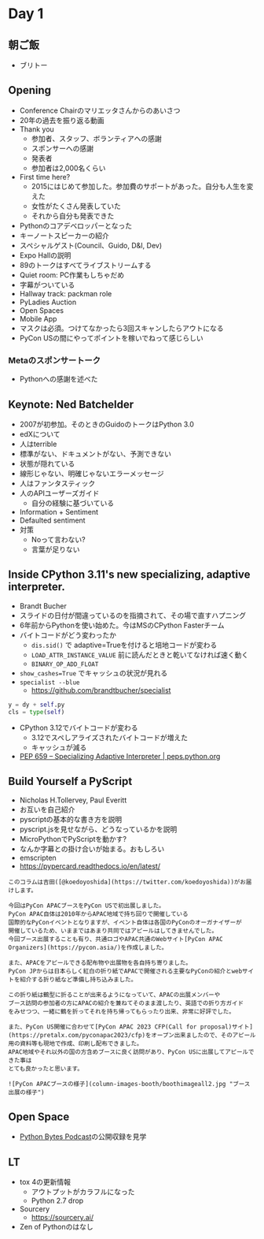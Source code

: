 # Day 1

## 朝ご飯

* ブリトー

## Opening

* Conference Chairのマリエッタさんからのあいさつ
* 20年の過去を振り返る動画
* Thank you
  * 参加者、スタッフ、ボランティアへの感謝
  * スポンサーへの感謝
  * 発表者
  * 参加者は2,000名くらい
* First time here?
  * 2015にはじめて参加した。参加費のサポートがあった。自分も人生を変えた
  * 女性がたくさん発表していた
  * それから自分も発表できた
* Pythonのコアデベロッパーとなった
* キーノートスピーカーの紹介
* スペシャルゲスト(Council、Guido, D&I, Dev)
* Expo Hallの説明
* 89のトークはすべてライブストリームする
* Quiet room: PC作業もしちゃだめ
* 字幕がついている
* Hallway track: packman role
* PyLadies Auction
* Open Spaces
* Mobile App
* マスクは必須。つけてなかったら3回スキャンしたらアウトになる
* PyCon USの間にやってポイントを稼いでねって感じらしい

### Metaのスポンサートーク

* Pythonへの感謝を述べた

## Keynote: Ned Batchelder

* 2007が初参加。そのときのGuidoのトークはPython 3.0
* edXについて
* 人はterrible
* 標準がない、ドキュメントがない、予測できない
* 状態が隠れている
* 線形じゃない、明確じゃないエラーメッセージ
* 人はファンタスティック
* 人のAPIユーザーズガイド
  * 自分の経験に基づいている
* Information + Sentiment
* Defaulted sentiment
* 対策
  * Noって言わない?
  * 言葉が足りない
  
  
## Inside CPython 3.11's new specializing, adaptive interpreter.

* Brandt Bucher
* スライドの日付が間違っているのを指摘されて、その場で直すハプニング
* 6年前からPythonを使い始めた。今はMSのCPython Fasterチーム
* バイトコードがどう変わったか
  * `dis.sid()` で adaptive=Trueを付けると培地コードが変わる
  * `LOAD_ATTR_INSTANCE_VALUE` 前に読んだときと乾いてなければ速く動く
  * `BINARY_OP_ADD_FLOAT`
* `show_cashes=True` でキャッシュの状況が見れる
* `specialist --blue`
  * https://github.com/brandtbucher/specialist

```python
y = dy + self.py
cls = type(self)
```

* CPython 3.12でバイトコードが変わる
  * 3.12でスペしアライズされたバイトコードが増えた
  * キャッシュが減る
* [PEP 659 – Specializing Adaptive Interpreter | peps.python.org](https://peps.python.org/pep-0659/)

## Build Yourself a PyScript

* Nicholas H.Tollervey, Paul Everitt
* お互いを自己紹介
* pyscriptの基本的な書き方を説明
* pyscript.jsを見せながら、どうなっているかを説明
* MicroPythonでPyScriptを動かす?
* なんか字幕との掛け合いが始まる。おもしろい
* emscripten
 * https://pypercard.readthedocs.io/en/latest/

```{admonition} PyCon APACブース
このコラムは吉田([@koedoyoshida](https://twitter.com/koedoyoshida))がお届けします。

今回はPyCon APACブースをPyCon USで初出展しました。
PyCon APAC自体は2010年からAPAC地域で持ち回りで開催している
国際的なPyConイベントとなりますが、イベント自体は各国のPyConのオーガナイザーが
開催しているため、いままではあまり共同ではアピールはしてきませんでした。
今回ブース出展することも有り、共通ロゴやAPAC共通のWebサイト[PyCon APAC Organizers](https://pycon.asia/)を作成しました。

また、APACをアピールできる配布物や出展物を各自持ち寄りました。
PyCon JPからは日本らしく紅白の折り紙でAPACで開催される主要なPyConの紹介とwebサイトを紹介する折り紙など準備し持ち込みました。

この折り紙は鶴型に折ることが出来るようになっていて、APACの出展メンバーや
ブース訪問の参加者の方にAPACの紹介を兼ねてそのまま渡したり、英語での折り方ガイド
をみせつつ、一緒に鶴を折ってそれを持ち帰ってもらったり出来、非常に好評でした。

また、PyCon US開催に合わせて[PyCon APAC 2023 CFP(Call for proposal)サイト](https://pretalx.com/pyconapac2023/cfp)をオープン出来ましたので、そのアピール用の資料等も現地で作成、印刷し配布できました。
APAC地域やそれ以外の国の方含めブースに良く訪問があり、PyCon USに出展してアピールできた事は
とても良かったと思います。

![PyCon APACブースの様子](column-images-booth/boothimageall2.jpg "ブース出展の様子")

```

## Open Space

* [Python Bytes Podcast](https://pythonbytes.fm/)の公開収録を見学

## LT

* tox 4の更新情報
  * アウトプットがカラフルになった
  * Python 2.7 drop
* Sourcery
  * https://sourcery.ai/
* Zen of Pythonのはなし
